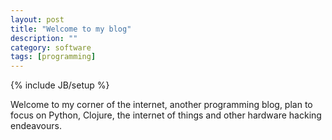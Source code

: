 ```yaml
---
layout: post
title: "Welcome to my blog"
description: ""
category: software
tags: [programming]
---
```

{% include JB/setup %}

Welcome to my corner of the internet, another programming blog, plan to focus on Python, Clojure, the internet of things and other hardware hacking endeavours.
